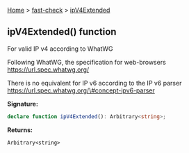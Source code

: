 [Home](/) &gt; [fast-check](../fast-check.md) &gt; [ipV4Extended](ipV4Extended_1.md)

## ipV4Extended() function

For valid IP v4 according to WhatWG

Following WhatWG, the specification for web-browsers https://url.spec.whatwg.org/

There is no equivalent for IP v6 according to the IP v6 parser https://url.spec.whatwg.org/\#concept-ipv6-parser

<b>Signature:</b>

```typescript
declare function ipV4Extended(): Arbitrary<string>;
```
<b>Returns:</b>

`Arbitrary<string>`

